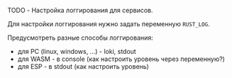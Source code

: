 TODO - Настройка логгирования для сервисов.

Для настройки логгирования нужно задать переменную `RUST_LOG`.

Предусмотреть разные способы логгирования:

- для PC (linux, windows, ...) - loki, stdout
- для WASM - в console (как настроить уровень через переменную?)
- для ESP - в stdout (как настроить уровень)
